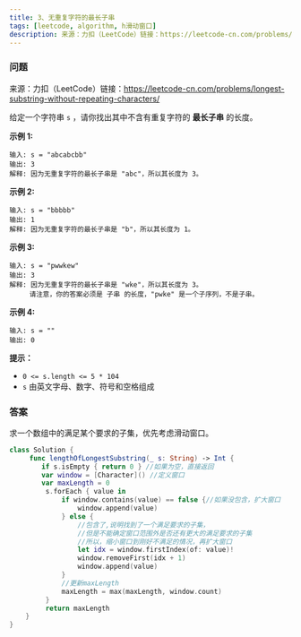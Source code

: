 ```yaml
---
title: 3、无重复字符的最长子串
tags: [leetcode, algorithm, h滑动窗口]
description: 来源：力扣（LeetCode）链接：https://leetcode-cn.com/problems/longest-substring-without-repeating-characters/
---
```


### 问题

来源：力扣（LeetCode）链接：https://leetcode-cn.com/problems/longest-substring-without-repeating-characters/

给定一个字符串 `s` ，请你找出其中不含有重复字符的 **最长子串** 的长度。

**示例 1:**

```
输入: s = "abcabcbb"
输出: 3 
解释: 因为无重复字符的最长子串是 "abc"，所以其长度为 3。
```

**示例 2:**

```
输入: s = "bbbbb"
输出: 1
解释: 因为无重复字符的最长子串是 "b"，所以其长度为 1。
```

**示例 3:**

```
输入: s = "pwwkew"
输出: 3
解释: 因为无重复字符的最长子串是 "wke"，所以其长度为 3。
     请注意，你的答案必须是 子串 的长度，"pwke" 是一个子序列，不是子串。
```

**示例 4:**

```
输入: s = ""
输出: 0
```

 

**提示：**

- `0 <= s.length <= 5 * 104`
- `s` 由英文字母、数字、符号和空格组成

### 答案

求一个数组中的满足某个要求的子集，优先考虑滑动窗口。

```swift title="Solution.swift"
class Solution {
     func lengthOfLongestSubstring(_ s: String) -> Int {
        if s.isEmpty { return 0 } //如果为空，直接返回
        var window = [Character]() //定义窗口
        var maxLength = 0
         s.forEach { value in
             if window.contains(value) == false {//如果没包含，扩大窗口
                 window.append(value)
             } else {
                 //包含了,说明找到了一个满足要求的子集，
                 //但是不能确定窗口范围外是否还有更大的满足要求的子集
                 //所以，缩小窗口到刚好不满足的情况，再扩大窗口
                 let idx = window.firstIndex(of: value)!
                 window.removeFirst(idx + 1)
                 window.append(value)
             }
             //更新maxLength
             maxLength = max(maxLength, window.count)
         }
         return maxLength
    }
}

```

